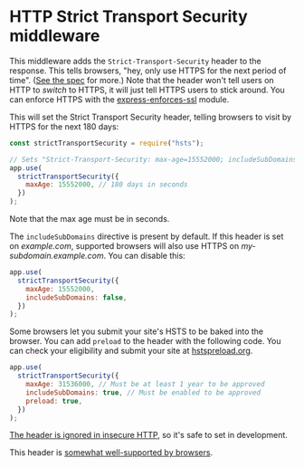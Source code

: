 # HTTP Strict Transport Security middleware

This middleware adds the `Strict-Transport-Security` header to the response. This tells browsers, "hey, only use HTTPS for the next period of time". ([See the spec](https://tools.ietf.org/html/rfc6797) for more.) Note that the header won't tell users on HTTP to _switch_ to HTTPS, it will just tell HTTPS users to stick around. You can enforce HTTPS with the [express-enforces-ssl](https://github.com/aredo/express-enforces-ssl) module.

This will set the Strict Transport Security header, telling browsers to visit by HTTPS for the next 180 days:

```javascript
const strictTransportSecurity = require("hsts");

// Sets "Strict-Transport-Security: max-age=15552000; includeSubDomains"
app.use(
  strictTransportSecurity({
    maxAge: 15552000, // 180 days in seconds
  })
);
```

Note that the max age must be in seconds.

The `includeSubDomains` directive is present by default. If this header is set on _example.com_, supported browsers will also use HTTPS on _my-subdomain.example.com_. You can disable this:

```javascript
app.use(
  strictTransportSecurity({
    maxAge: 15552000,
    includeSubDomains: false,
  })
);
```

Some browsers let you submit your site's HSTS to be baked into the browser. You can add `preload` to the header with the following code. You can check your eligibility and submit your site at [hstspreload.org](https://hstspreload.org/).

```javascript
app.use(
  strictTransportSecurity({
    maxAge: 31536000, // Must be at least 1 year to be approved
    includeSubDomains: true, // Must be enabled to be approved
    preload: true,
  })
);
```

[The header is ignored in insecure HTTP](https://tools.ietf.org/html/rfc6797#section-8.1), so it's safe to set in development.

This header is [somewhat well-supported by browsers](https://caniuse.com/#feat=stricttransportsecurity).
